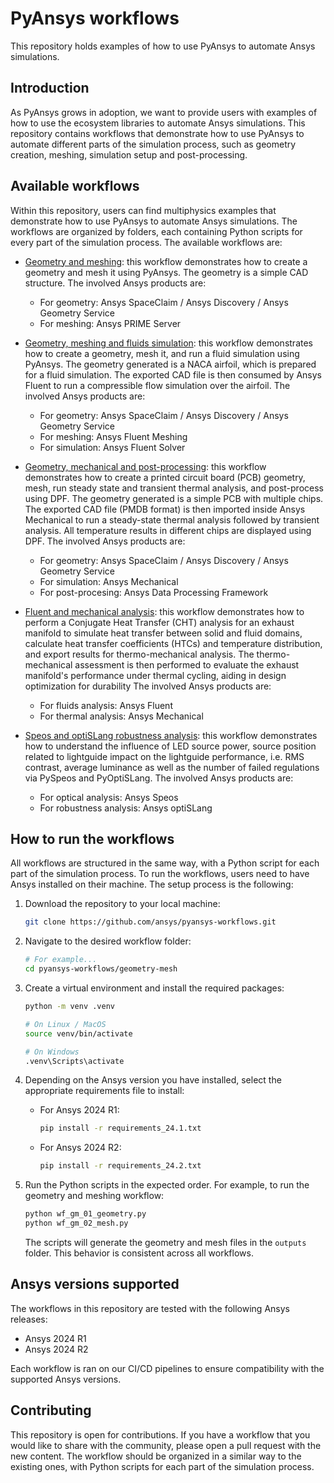 # PyAnsys workflows

This repository holds examples of how to use PyAnsys to automate Ansys simulations.

## Introduction

As PyAnsys grows in adoption, we want to provide users with examples of how to use the ecosystem libraries
to automate Ansys simulations. This repository contains workflows that demonstrate how to use PyAnsys to
automate different parts of the simulation process, such as geometry creation, meshing, simulation setup and post-processing.

## Available workflows

Within this repository, users can find multiphysics examples that demonstrate how to use PyAnsys
to automate Ansys simulations. The workflows are organized by folders, each containing Python scripts
for every part of the simulation process. The available workflows are:

- [Geometry and meshing](https://github.com/ansys/pyansys-workflows/tree/main//geometry-mesh): this workflow demonstrates how to create a geometry and mesh
  it using PyAnsys. The geometry is a simple CAD structure. The involved Ansys products are:
    - For geometry: Ansys SpaceClaim / Ansys Discovery / Ansys Geometry Service
    - For meshing: Ansys PRIME Server

- [Geometry, meshing and fluids simulation](https://github.com/ansys/pyansys-workflows/tree/main/geometry-mesh-fluent): this workflow demonstrates how to
  create a geometry, mesh it, and run a fluid simulation using PyAnsys. The geometry generated is a NACA
  airfoil, which is prepared for a fluid simulation. The exported CAD file is then consumed by Ansys Fluent
  to run a compressible flow simulation over the airfoil. The involved Ansys products are:
    - For geometry: Ansys SpaceClaim / Ansys Discovery / Ansys Geometry Service
    - For meshing: Ansys Fluent Meshing
    - For simulation: Ansys Fluent Solver
- [Geometry, mechanical and post-processing](https://github.com/ansys/pyansys-workflows/tree/main/geometry-mechanical-dpf): this workflow demonstrates how to
  create a printed circuit board (PCB) geometry, mesh, run steady state and transient thermal analysis,
  and post-process using DPF. The geometry generated is a simple PCB with multiple chips.
  The exported CAD file (PMDB format) is then imported inside Ansys Mechanical
  to run a steady-state thermal analysis followed by transient analysis.
  All temperature results in different chips are displayed using DPF. The involved Ansys products are:
    - For geometry: Ansys SpaceClaim / Ansys Discovery / Ansys Geometry Service
    - For simulation: Ansys Mechanical
    - For post-procesing: Ansys Data Processing Framework
- [Fluent and mechanical analysis](https://github.com/ansys/pyansys-workflows/tree/main/fluent-mechanical): this workflow demonstrates how to perform a Conjugate Heat Transfer (CHT) analysis for an exhaust manifold to simulate heat transfer between solid and fluid domains, calculate heat transfer coefficients (HTCs) and temperature distribution, and export results for thermo-mechanical analysis. The thermo-mechanical assessment is then performed to evaluate the exhaust manifold's performance under thermal cycling, aiding in design optimization for durability
  The involved Ansys products are:
    - For fluids analysis: Ansys Fluent
    - For thermal analysis: Ansys Mechanical
- [Speos and optiSLang robustness analysis](https://github.com/ansys/pyansys-workflows/tree/main/speos-optislang): this workflow demonstrates how to understand the influence of LED source power, source position related to lightguide impact on the lightguide performance, i.e. RMS contrast, average luminance as well as the number of failed regulations via PySpeos and PyOptiSLang.
  The involved Ansys products are:
    - For optical analysis: Ansys Speos
    - For robustness analysis: Ansys optiSLang

## How to run the workflows

All workflows are structured in the same way, with a Python script for each part of the simulation process.
To run the workflows, users need to have Ansys installed on their machine. The setup process is the following:

1. Download the repository to your local machine:
    ```bash
    git clone https://github.com/ansys/pyansys-workflows.git
    ```

2. Navigate to the desired workflow folder:
    ```bash
    # For example...
    cd pyansys-workflows/geometry-mesh
    ```

3. Create a virtual environment and install the required packages:
    ```bash
    python -m venv .venv

    # On Linux / MacOS
    source venv/bin/activate

    # On Windows
    .venv\Scripts\activate
    ```

4. Depending on the Ansys version you have installed, select the appropriate requirements file to install:
    - For Ansys 2024 R1:
        ```bash
        pip install -r requirements_24.1.txt
        ```

    - For Ansys 2024 R2:
        ```bash
        pip install -r requirements_24.2.txt
        ```

5. Run the Python scripts in the expected order. For example, to run the geometry and meshing workflow:
    ```bash
    python wf_gm_01_geometry.py
    python wf_gm_02_mesh.py
    ```

    The scripts will generate the geometry and mesh files in the `outputs` folder. This behavior is consistent
    across all workflows.

## Ansys versions supported

The workflows in this repository are tested with the following Ansys releases:

- Ansys 2024 R1
- Ansys 2024 R2

Each workflow is ran on our CI/CD pipelines to ensure compatibility with the supported Ansys versions.

## Contributing

This repository is open for contributions. If you have a workflow that you would like to share with the community,
please open a pull request with the new content. The workflow should be organized in a similar way to the existing
ones, with Python scripts for each part of the simulation process.
